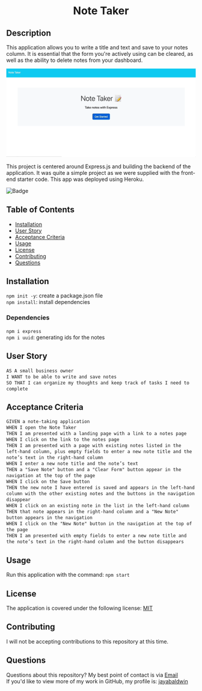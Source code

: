 <br>
  <h1 align="center">Note Taker</h1>

  ## Description
  This application allows you to write a title and text and save to your notes column. It is essential that the form you're actively using can be cleared, as well as the ability to delete notes from your dashboard.
  <br>

  ![](./assets/note-taker.gif)
  
  This project is centered around Express.js and building the backend of the application. It was quite a simple project as we were supplied with the front-end starter code. This app was deployed using Heroku.
  <br>

  ![Badge](https://img.shields.io/badge/License-MIT-yellow.svg)
 

  ## Table of Contents
  - [Installation](#installation)
  - [User Story](#user-story)
  - [Acceptance Criteria](#acceptance-criteria)
  - [Usage](#usage)
  - [License](#license)
  - [Contributing](#contributing)
  - [Questions](#questions)

  ## Installation
  `npm init -y`: create a package.json file
  <br>
  `npm install`: install dependencies

  ### Dependencies
  `npm i express`
  <br>
  `npm i uuid`: generating ids for the notes
  
  ## User Story
  ```
  AS A small business owner
I WANT to be able to write and save notes
SO THAT I can organize my thoughts and keep track of tasks I need to complete
  ```

  ## Acceptance Criteria
```
GIVEN a note-taking application
WHEN I open the Note Taker
THEN I am presented with a landing page with a link to a notes page
WHEN I click on the link to the notes page
THEN I am presented with a page with existing notes listed in the left-hand column, plus empty fields to enter a new note title and the note’s text in the right-hand column
WHEN I enter a new note title and the note’s text
THEN a "Save Note" button and a "Clear Form" button appear in the navigation at the top of the page
WHEN I click on the Save button
THEN the new note I have entered is saved and appears in the left-hand column with the other existing notes and the buttons in the navigation disappear
WHEN I click on an existing note in the list in the left-hand column
THEN that note appears in the right-hand column and a "New Note" button appears in the navigation
WHEN I click on the "New Note" button in the navigation at the top of the page
THEN I am presented with empty fields to enter a new note title and the note’s text in the right-hand column and the button disappears
 ```

  ## Usage
  Run this application with the command:
  ` npm start
  `
  ## License
  The application is covered under the following license: [MIT](https://opensource.org/licenses/MIT)

  ## Contributing
  I will not be accepting contributions to this repository at this time.
  <br>

  ## Questions
  Questions about this repository? My best point of contact is via [Email](mailto:jayastarrbaldwin@gmail.com) 
  <br>
  If you'd like to view more of my work in GitHub, my profile is: [jayabaldwin](https://github.com/jayabaldwin) 
